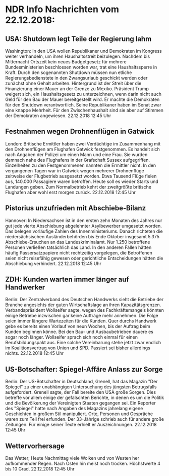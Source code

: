 # NDR Info Nachrichten vom 22.12.2018:


## USA: Shutdown legt Teile der Regierung lahm
Washington: In den USA wollen Republikaner und Demokraten im Kongress weiter verhandeln, um ihren Haushaltsstreit beizulegen. Nachdem bis Mitternacht Ortszeit kein neues Budgetgesetz für mehrere Bundesministerien beschlossen worden war, trat eine Haushaltssperre in Kraft. Durch den sogenannten Shutdown müssen nun etliche Regierungsbedienstete in den Zwangsurlaub geschickt werden oder zunächst ohne Gehalt arbeiten. Hintergrund ist der Streit über die Finanzierung einer Mauer an der Grenze zu Mexiko. Präsident Trump weigert sich, ein Haushaltsgesetz zu unterzeichnen, wenn darin nicht auch Geld für den Bau der Mauer bereitgestellt wird. Er machte die Demokraten für den Shutdown verantwortlich. Seine Republikaner haben im Senat zwar eine knappe Mehrheit. Für den Zwischenhaushalt sind sie aber auf Stimmen der Demokraten angewiesen. 22.12.2018 12:45 Uhr 

## Festnahmen wegen Drohnenflügen in Gatwick
London:	Britische Ermittler haben zwei Verdächtige im Zusammenhang mit den Drohnenflügen am Flughafen Gatwick festgenommen. Es handelt sich nach Angaben der Polizei um einen Mann und eine Frau. Sie wurden demnach nahe des Flughafens in der Grafschaft Sussex aufgegriffen. Einzelheiten zu den Festgenommenen nannten die Ermittler nicht. In den vergangenen Tagen war in Gatwick wegen mehrerer Drohnenflüge zeitweise der Flugbetrieb ausgesetzt worden. Etwa Tausend Flüge fielen aus, 140.000 Passagiere waren betroffen. Heute soll es wieder Starts und Landungen geben. Zum Normalbetrieb kehrt der zweitgrößte britische Flughafen aber wohl erst morgen zurück. 22.12.2018 12:45 Uhr 

## Pistorius unzufrieden mit Abschiebe-Bilanz
Hannover: In Niedersachsen ist in den ersten zehn Monaten des Jahres nur gut jede vierte Abschiebung abgelehnter Asylbewerber umgesetzt worden. Das belegen vorläufige Zahlen des Innenministeriums. Danach richteten die niedersächsischen Ausländerbehörden bis Ende Oktober insgesamt 5.375 Abschiebe-Ersuchen an das Landeskriminalamt. Nur 1.250 betroffene Personen verließen tatsächlich das Land. In den anderen Fällen hätten häufig Passersatzpapiere nicht rechtzeitig vorgelegen, die Betroffenen seien nicht reisefähig gewesen oder gerichtliche Entscheidungen hätten die Abschiebung verhindert. 22.12.2018 12:45 Uhr 

## ZDH: Kunden warten immer länger auf Handwerker
Berlin: Der Zentralverband des Deutschen Handwerks sieht die Betriebe der Branche angesichts der guten Wirtschaftslage an ihren Kapazitätsgrenzen. Verbandspräsident Wollseifer sagte, wegen des Fachkräftemangels könnten einige Betriebe inzwischen gar keine Aufträge mehr annehmen. Die Folge seien immer längere Wartezeiten für die Kunden. Quer durchs Handwerk gebe es bereits einen Vorlauf von neun Wochen, bis der Auftrag beim Kunden beginnen könne. Bei den Bau- und Ausbaubetrieben dauere es sogar noch länger. Wollseifer sprach sich noch einmal für einen Berufsbildungspakt aus. Eine solche Vereinbarung stehe jetzt zwar endlich im Koalitionsvertrag von Union und SPD. Passiert sei bisher allerdings nichts. 22.12.2018 12:45 Uhr 

## US-Botschafter: Spiegel-Affäre Anlass zur Sorge
Berlin: Der US-Botschafter in Deutschland, Grenell, hat das Magazin "Der Spiegel" zu einer unabhängigen Untersuchung des jüngsten Betrugsfalls aufgefordert. Grenell sagte, der Fall bereite den USA große Sorgen. Dies betreffe vor allem einige der gefälschten Berichte, in denen es um die Politik und die Bevölkerung der Vereinigten Staaten gegangen sei. Ein Reporter des "Spiegel" hatte nach Angaben des Magazins jahrelang eigene Geschichten in großem Stil manipuliert. Orte, Personen und Gespräche waren zum Teil frei erfunden. Der 33-Jährige schrieb auch für andere große Zeitungen. Für einige seiner Texte erhielt er Auszeichnungen. 22.12.2018 12:45 Uhr 

## Wettervorhersage
Das Wetter; Heute Nachmittag viele Wolken und von Westen her aufkommender Regen. Nach Osten hin meist noch trocken. Höchstwerte 4 bis 10 Grad. 22.12.2018 12:45 Uhr 
